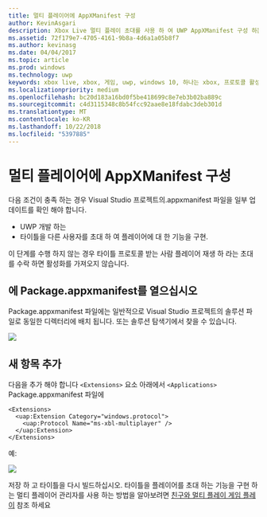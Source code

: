 ```yaml
---
title: 멀티 플레이어에 AppXManifest 구성
author: KevinAsgari
description: Xbox Live 멀티 플레이 초대를 사용 하 여 UWP AppXManifest 구성 하는 방법을 알아봅니다.
ms.assetid: 72f179e7-4705-4161-9b8a-4d6a1a05b8f7
ms.author: kevinasg
ms.date: 04/04/2017
ms.topic: article
ms.prod: windows
ms.technology: uwp
keywords: xbox live, xbox, 게임, uwp, windows 10, 하나는 xbox, 프로토콜 활성화, 멀티 플레이어
ms.localizationpriority: medium
ms.openlocfilehash: bc20d183a16bd0f5be418699c8e7eb3b02ba889c
ms.sourcegitcommit: c4d3115348c8b54fcc92aae8e18fdabc3deb301d
ms.translationtype: MT
ms.contentlocale: ko-KR
ms.lasthandoff: 10/22/2018
ms.locfileid: "5397885"
---
```

# <a name="configure-your-appxmanifest-for-multiplayer"></a>멀티 플레이어에 AppXManifest 구성

다음 조건이 충족 하는 경우 Visual Studio 프로젝트의.appxmanifest 파일을 일부 업데이트를 확인 해야 합니다.
- UWP 개발 하는
- 타이틀을 다른 사용자를 초대 하 여 플레이어에 대 한 기능을 구현.

이 단계를 수행 하지 않는 경우 타이틀 프로토콜 받는 사람 플레이어 재생 하 라는 초대를 수락 하면 활성화를 가져오지 않습니다.

## <a name="open-your-packageappxmanifest"></a>에 Package.appxmanifest를 열으십시오

Package.appxmanifest 파일에는 일반적으로 Visual Studio 프로젝트의 솔루션 파일로 동일한 디렉터리에 배치 됩니다.  또는 솔루션 탐색기에서 찾을 수 있습니다.

![](../../images/multiplayer/multiplayer_open_appxmanifest.png)

## <a name="add-new-entry"></a>새 항목 추가

다음을 추가 해야 합니다 ```<Extensions>``` 요소 아래에서 ```<Applications>``` Package.appxmanifest 파일에

```
<Extensions>
  <uap:Extension Category="windows.protocol">
    <uap:Protocol Name="ms-xbl-multiplayer" />
  </uap:Extension>
</Extensions>
```

예:

![](../../images/multiplayer/multiplayer_appxmanifest_changes.png)

저장 하 고 타이틀을 다시 빌드하십시오.  타이틀을 플레이어를 초대 하는 기능을 구현 하는 멀티 플레이어 관리자를 사용 하는 방법을 알아보려면 [친구와 멀티 플레이 게임 플레이](../multiplayer-manager/play-multiplayer-with-friends.md) 참조 하세요
